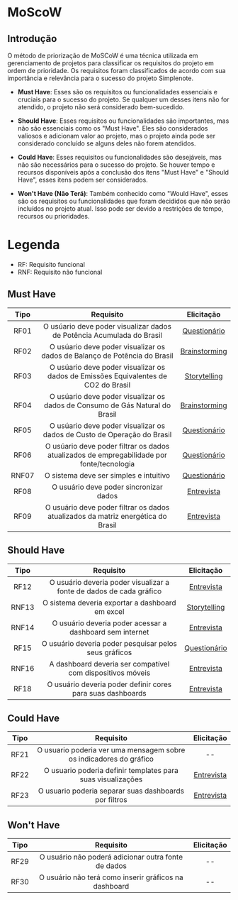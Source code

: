 # MoScoW

## Introdução

O método de priorização de MoSCoW é uma técnica utilizada em gerenciamento de projetos para classificar os requisitos do projeto em ordem de prioridade. Os requisitos foram classificados de acordo com sua importância e relevância para o sucesso do projeto Simplenote.

- **Must Have**: Esses são os requisitos ou funcionalidades essenciais e cruciais para o sucesso do projeto. Se qualquer um desses itens não for atendido, o projeto não será considerado bem-sucedido.

- **Should Have**: Esses requisitos ou funcionalidades são importantes, mas não são essenciais como os "Must Have". Eles são considerados valiosos e adicionam valor ao projeto, mas o projeto ainda pode ser considerado concluído se alguns deles não forem atendidos.

- **Could Have**: Esses requisitos ou funcionalidades são desejáveis, mas não são necessários para o sucesso do projeto. Se houver tempo e recursos disponíveis após a conclusão dos itens "Must Have" e "Should Have", esses itens podem ser considerados.

- **Won't Have (Não Terá)**: Também conhecido como "Would Have", esses são os requisitos ou funcionalidades que foram decididos que não serão incluídos no projeto atual. Isso pode ser devido a restrições de tempo, recursos ou prioridades.

# Legenda

- RF: Requisito funcional
- RNF: Requisito não funcional



## Must Have

| Tipo  |                         Requisito                          |  Elicitação  |
| :---: | :--------------------------------------------------------: | :----------: |
| RF01  |            O usúario deve poder visualizar dados de Potência Acumulada do Brasil              | [Questionário](../questionario.md) |
| RF02  |            O usúario deve poder visualizar os dados de Balanço de Potência do Brasil            | [Brainstorming](../../elicitacao/brainstorming.md) |
| RF03  |          O usúario deve poder visualizar os dados de Emissões Equivalentes de CO2 do Brasil          | [Storytelling](../../elicitacao/storytelling.md)|
| RF04  |           O usúario deve poder visualizar os dados de Consumo de Gás Natural do Brasil            | [Brainstorming](../../elicitacao/brainstorming.md)|
| RF05  |             O usúario deve poder visualizar os dados de Custo de Operação do Brasil             | [Questionário](../questionario.md) |
| RF06  |    O usúario deve poder filtrar os dados atualizados de empregabilidade por fonte/tecnologia    | [Questionário](../questionario.md) |
| RNF07 |           O sistema deve ser simples e intuitivo           | [Questionário](../questionario.md) |
| RF08  |           O usuário deve poder sincronizar dados          |  [Entrevista](../entrevista.md) |
| RF09  |     O usuário deve poder filtrar os dados atualizados da matriz energética do Brasil     |  [Entrevista](../entrevista.md) |

## Should Have

| Tipo  |                           Requisito                           |  Elicitação  |
| :---: | :-----------------------------------------------------------: | :----------: |
| RF12  |      O usuário deveria poder visualizar a fonte de dados de cada gráfico      |  [Entrevista](../entrevista.md) |
| RNF13 |         O sistema deveria exportar a dashboard em excel         | [Storytelling](../../elicitacao/storytelling.md)|
| RNF14 |       O usuário deveria poder acessar a dashboard sem internet       | [Entrevista](../../elicitacao/entrevista.md)|
| RF15  |     O usuário deveria poder pesquisar pelos seus gráficos      | [Questionário](../questionario.md) |
| RNF16 |  A dashboard deveria ser compatível com dispositivos móveis  |  [Entrevista](../entrevista.md) |
| RF18  |     O usuário deveria poder definir cores para suas dashboards      |  [Entrevista](../entrevista.md) |


## Could Have

| Tipo  |                         Requisito                          |  Elicitação  |
| :---: | :--------------------------------------------------------: | :----------: |
| RF21  |      O usuario poderia ver uma mensagem sobre os indicadores do gráfico    |      --      |
| RF22  |    O usuario poderia definir templates para suas visualizações  | [Entrevista](../../elicitacao/entrevista.md)|
| RF23  |       O usuario poderia separar suas dashboards por filtros       | [Entrevista](../../elicitacao/entrevista.md)|


## Won't Have

| Tipo |                                     Requisito                                     | Elicitação |
| :--: | :-------------------------------------------------------------------------------: | :--------: |
| RF29 |            O usuário não poderá adicionar outra fonte de dados            |     --     |
| RF30 | O usuário não terá como inserir gráficos na dashboard |     --     |


